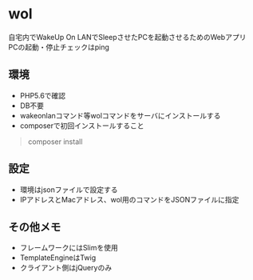 # wol
自宅内でWakeUp On LANでSleepさせたPCを起動させるためのWebアプリ  
PCの起動・停止チェックはping  

## 環境

* PHP5.6で確認
* DB不要
* wakeonlanコマンド等wolコマンドをサーバにインストールする
* composerで初回インストールすること  
> composer install  

## 設定
* 環境はjsonファイルで設定する
* IPアドレスとMacアドレス、wol用のコマンドをJSONファイルに指定

## その他メモ
* フレームワークにはSlimを使用
* TemplateEngineはTwig
* クライアント側はjQueryのみ
